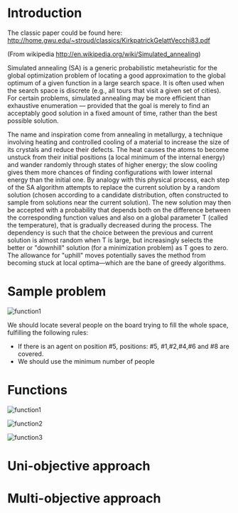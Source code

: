 # Introduction

The classic paper could be found here: http://home.gwu.edu/~stroud/classics/KirkpatrickGelattVecchi83.pdf

(From wikipedia http://en.wikipedia.org/wiki/Simulated_annealing)

Simulated annealing (SA) is a generic probabilistic metaheuristic for the global optimization problem of locating a good approximation to the global optimum of a given function in a large search space. It is often used when the search space is discrete (e.g., all tours that visit a given set of cities). For certain problems, simulated annealing may be more efficient than exhaustive enumeration — provided that the goal is merely to find an acceptably good solution in a fixed amount of time, rather than the best possible solution.

The name and inspiration come from annealing in metallurgy, a technique involving heating and controlled cooling of a material to increase the size of its crystals and reduce their defects. The heat causes the atoms to become unstuck from their initial positions (a local minimum of the internal energy) and wander randomly through states of higher energy; the slow cooling gives them more chances of finding configurations with lower internal energy than the initial one.
By analogy with this physical process, each step of the SA algorithm attempts to replace the current solution by a random solution (chosen according to a candidate distribution, often constructed to sample from solutions near the current solution). The new solution may then be accepted with a probability that depends both on the difference between the corresponding function values and also on a global parameter T (called the temperature), that is gradually decreased during the process. The dependency is such that the choice between the previous and current solution is almost random when T is large, but increasingly selects the better or "downhill" solution (for a minimization problem) as T goes to zero. The allowance for "uphill" moves potentially saves the method from becoming stuck at local optima—which are the bane of greedy algorithms.

# Sample problem

![function1](https://raw.github.com/rmaestre/Multi-Objective-Simulated-Annealing/master/img/districts.png)

We should locate several people on the board trying to fill the whole space, fulfilling the following rules:

* If there is an agent on position #5, positions: #5, #1,#2,#4,#6 and #8 are covered.
* We should use the minimum number of people

# Functions

![function1](https://raw.github.com/rmaestre/Multi-Objective-Simulated-Annealing/master/img/function1.png)

![function2](https://raw.github.com/rmaestre/Multi-Objective-Simulated-Annealing/master/img/function2.png)

![function3](https://raw.github.com/rmaestre/Multi-Objective-Simulated-Annealing/master/img/function3.png)

# Uni-objective approach

# Multi-objective approach